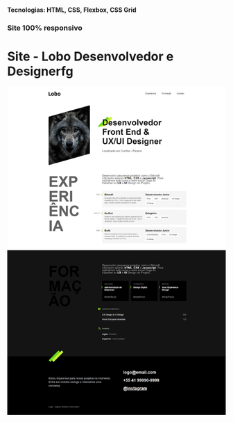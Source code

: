 <h4>Tecnologias: HTML, CSS, Flexbox, CSS Grid</h4>
<h3>Site 100% responsivo</h3>

# Site - Lobo Desenvolvedor e Designerfg
<img src="https://github.com/dieegobs/Lobo---Desenvolvedor-e-Designer/blob/main/img/lobo.png?raw=true"/>
